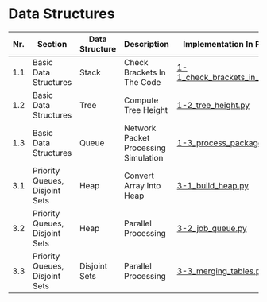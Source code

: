 # **Data Structures** 

| Nr. | Section | Data Structure | Description | Implementation In Python |
| --- | --- | --- | --- | --- |
| 1.1 | Basic Data Structures | Stack | Check Brackets In The Code | [1-1_check_brackets_in_code.py](1-1_check_brackets_in_code.py) |
| 1.2 | Basic Data Structures | Tree | Compute Tree Height | [1-2_tree_height.py](1-2_tree_height.py) |
| 1.3 | Basic Data Structures | Queue | Network Packet Processing Simulation | [1-3_process_packages.py](1-3_process_packages.py) |
| 3.1 | Priority Queues, Disjoint Sets | Heap | Convert Array Into Heap | [3-1_build_heap.py](3-1_build_heap.py) |
| 3.2 | Priority Queues, Disjoint Sets | Heap | Parallel Processing | [3-2_job_queue.py](3-2_job_queue.py) |
| 3.3 | Priority Queues, Disjoint Sets | Disjoint Sets | Parallel Processing | [3-3_merging_tables.py](3-3_merging_tables.py) |

